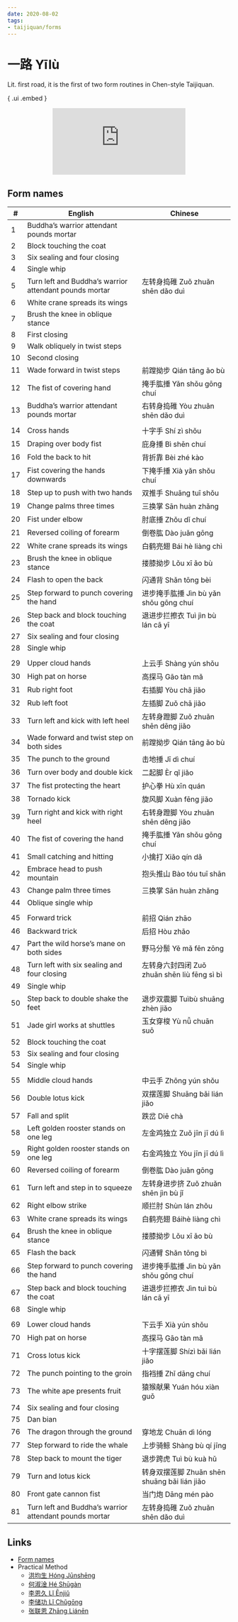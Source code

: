 ```yaml
---
date: 2020-08-02
tags:
- taijiquan/forms
---
```


# 一路 Yīlù

Lit. first road, it is the first of two form routines in Chen-style Taijiquan.

{ .ui .embed }
<div style="text-align: center;"><iframe src="https://www.youtube.com/embed/AVPN4HCLfKs" frameborder="0" allow="accelerometer; autoplay; encrypted-media; gyroscope; picture-in-picture" allowfullscreen></iframe></div>

## Form names
|#  |English                                               |Chinese               |
|---|------------------------------------------------------|----------------------|
|1  |Buddha’s warrior attendant pounds mortar              |<jingangdaodui>|
|2  |Block touching the coat                               |<lancayi>|
|3  |Six sealing and four closing                          |<liufengsibi>|
|4  |Single whip                                           |<danbian> |
|5  |Turn left and Buddha’s warrior attendant pounds mortar|左转身捣碓 Zuǒ zhuǎn shēn dǎo duì|
|6  |White crane spreads its wings                         |<baiheliangchi>|
|7  |Brush the knee in oblique stance                      |<louxiaobu> |
|8  |First closing                                         |<chushou>|
|9  |Walk obliquely in twist steps                         |<xiexingaobu>|
|10 |Second closing                                        |<zaishou>|
|11 |Wade forward in twist steps                           |前蹚拗步 Qián tāng ǎo bù  |
|12 |The fist of covering hand                             |掩手肱捶 Yǎn shǒu gōng chuí|
|13 |Buddha’s warrior attendant pounds mortar              |右转身捣碓 Yòu zhuǎn shēn dǎo duì|
|   |                                                      |                      |
|14 |Cross hands                                           |十字手 Shí zì shǒu       |
|15 |Draping over body fist                                |庇身捶 Bì shēn chuí      |
|16 |Fold the back to hit                                  |背折靠 Bèi zhé kào       |
|17 |Fist covering the hands downwards                     |下掩手捶 Xià yǎn shǒu chuí|
|18 |Step up to push with two hands                        |双推手 Shuāng tuī shǒu   |
|19 |Change palms three times                              |三换掌 Sān huàn zhǎng    |
|20 |Fist under elbow                                      |肘底捶 Zhǒu dǐ chuí      |
|21 |Reversed coiling of forearm                           |倒卷肱 Dào juǎn gōng     |
|22 |White crane spreads its wings                         |白鹤亮翅 Bái hè liàng chì |
|23 |Brush the knee in oblique stance                      |搂膝拗步 Lǒu xī ǎo bù     |
|24 |Flash to open the back                                |闪通背 Shǎn tōng bèi     |
|25 |Step forward to punch covering the hand               |进步掩手肱捶 Jìn bù yǎn shǒu gōng chuí|
|26 |Step back and block touching the coat                 |退进步拦擦衣 Tuì jìn bù lán cā yī|
|27 |Six sealing and four closing                          |<liufengsibi>|
|28 |Single whip                                           |<danbian>|
|   |                                                      |                      |
|29 |Upper cloud hands                                     |上云手 Shàng yún shǒu    |
|30 |High pat on horse                                     |高探马 Gāo tàn mǎ        |
|31 |Rub right foot                                        |右插脚 Yòu chā jiǎo      |
|32 |Rub left foot                                         |左插脚 Zuǒ chā jiǎo      |
|33 |Turn left and kick with left heel                     |左转身蹬脚 Zuǒ zhuǎn shēn dēng jiǎo|
|34 |Wade forward and twist step on both sides             |前蹚拗步 Qián tāng ǎo bù  |
|35 |The punch to the ground                               |击地捶 Jī dì chuí        |
|36 |Turn over body and double kick                        |二起脚 Èr qǐ jiǎo        |
|37 |The fist protecting the heart                         |护心拳 Hù xīn quán       |
|38 |Tornado kick                                          |旋风脚 Xuàn fēng jiǎo    |
|39 |Turn right and kick with right heel                   |右转身蹬脚 Yòu zhuǎn shēn dēng jiǎo|
|40 |The fist of covering the hand                         |掩手肱捶 Yǎn shǒu gōng chuí|
|41 |Small catching and hitting                            |小擒打 Xiǎo qín dǎ       |
|42 |Embrace head to push mountain                         |抱头推山 Bào tóu tuī shān |
|43 |Change palm three times                               |三换掌 Sān huàn zhǎng    |
|44 |Oblique single whip                                   |<danbian>|
|   |                                                      |                      |
|45 |Forward trick                                         |前招 Qián zhāo          |
|46 |Backward trick                                        |后招 Hòu zhāo           |
|47 |Part the wild horse’s mane on both sides              |野马分鬃 Yě mǎ fēn zōng   |
|48 |Turn left with six sealing and four closing           |左转身六封四闭 Zuǒ zhuǎn shēn liù fēng sì bì|
|49 |Single whip                                           |<danbian>|
|50 |Step back to double shake the feet                    |退步双震脚 Tuìbù shuāng zhèn jiǎo|
|51 |Jade girl works at shuttles                           |玉女穿梭 Yù nǚ chuān suō  |
|52 |Block touching the coat                               |<lancayi>|
|53 |Six sealing and four closing                          |<liufengsibi>|
|54 |Single whip                                           |<danbian>|
|   |                                                      |                      |
|55 |Middle cloud hands                                    |中云手 Zhōng yún shǒu    |
|56 |Double lotus kick                                     |双摆莲脚 Shuāng bǎi lián jiǎo|
|57 |Fall and split                                        |跌岔 Diē chà            |
|58 |Left golden rooster stands on one leg                 |左金鸡独立 Zuǒ jīn jī dú lì|
|59 |Right golden rooster stands on one leg                |右金鸡独立 Yòu jīn jī dú lì|
|60 |Reversed coiling of forearm                           |倒卷肱 Dào juǎn gōng     |
|61 |Turn left and step in to squeeze                      |左转身进步挤 Zuǒ zhuǎn shēn jìn bù jǐ|
|62 |Right elbow strike                                    |顺拦肘 Shùn lán zhǒu     |
|63 |White crane spreads its wings                         |白鹤亮翅 Báihè liàng chì  |
|64 |Brush the knee in oblique stance                      |搂膝拗步 Lǒu xī ǎo bù     |
|65 |Flash the back                                        |闪通臂 Shǎn tōng bì      |
|66 |Step forward to punch covering the hand               |进步掩手肱捶 Jìn bù yǎn shǒu gōng chuí|
|67 |Step back and block touching the coat                 |进退步拦擦衣 Jìn tuì bù lán cā yī|
|68 |Single whip                                           |<danbian>|
|   |                                                      |                      |
|69 |Lower cloud hands                                     |下云手 Xià yún shǒu      |
|70 |High pat on horse                                     |高探马 Gāo tàn mǎ        |
|71 |Cross lotus kick                                      |十字摆莲脚 Shízì bǎi lián jiǎo|
|72 |The punch pointing to the groin                       |指裆捶 Zhǐ dāng chuí     |
|73 |The white ape presents fruit                          |猿猴献果 Yuán hóu xiàn guǒ|
|74 |Six sealing and four closing                          |<liufengsibi>|
|75 |Dan bian                                              |<danbian>|
|76 |The dragon through the ground                         |穿地龙 Chuān dì lóng     |
|77 |Step forward to ride the whale                        |上步骑鲸 Shàng bù qí jīng |
|78 |Step back to mount the tiger                          |退步跨虎 Tuì bù kuà hǔ    |
|79 |Turn and lotus kick                                   |转身双摆莲脚 Zhuǎn shēn shuāng bǎi lián jiǎo|
|80 |Front gate cannon fist                                |当门炮 Dāng mén pào      |
|81 |Turn left and Buddha’s warrior attendant pounds mortar|左转身捣碓 Zuǒ zhuǎn shēn dǎo duì|

## Links
* [Form names](https://docs.google.com/spreadsheets/d/1Elg9C98Qb9lqMr7zRPH5X7mSMoZLrCuLJzKIFCJ7P2M/edit?usp=sharing)
* Practical Method
    * [洪均生 Hóng Jūnshēng](https://youtu.be/FkCncgaAxTA)
    * [何淑淦 Hé Shūgàn](https://youtu.be/8y-xWcDLdhw)
    * [李恩久 Lǐ Ēnjiǔ](https://youtu.be/kV9LcnAxCYM)
    * [李储功 Lǐ Chǔgōng](https://youtu.be/kjX4POZEtDg)
    * [张联恩 Zhāng Liánēn](https://youtu.be/vSW2exVCqN0)
